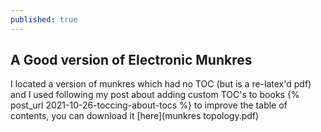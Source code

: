 ```yaml
---
published: true
---
```

## A Good version of Electronic Munkres

I located a version of munkres which had no TOC (but is a re-latex'd pdf) and I used following my post about adding custom TOC's to books {% post_url 2021-10-26-toccing-about-tocs %} to improve the table of contents, you can download it [here](munkres topology.pdf)
